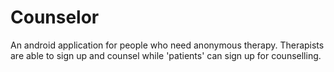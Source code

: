 # Counselor

An android application for people who need anonymous therapy. Therapists are able to sign up
and counsel while 'patients' can sign up for counselling.

